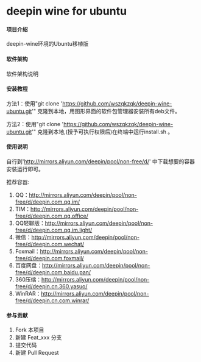 # deepin wine for ubuntu

#### 项目介绍

deepin-wine环境的Ubuntu移植版

#### 软件架构
软件架构说明


#### 安装教程

方法1：使用"git clone 'https://github.com/wszqkzqk/deepin-wine-ubuntu.git'" 克隆到本地，用图形界面的软件包管理器安装所有deb文件。

方法2：使用"git clone 'https://github.com/wszqkzqk/deepin-wine-ubuntu.git'" 克隆到本地,(授予可执行权限后)在终端中运行install.sh 。

#### 使用说明

自行到'http://mirrors.aliyun.com/deepin/pool/non-free/d/' 中下载想要的容器安装运行即可。

推荐容器:

1. QQ：http://mirrors.aliyun.com/deepin/pool/non-free/d/deepin.com.qq.im/
2. TIM：http://mirrors.aliyun.com/deepin/pool/non-free/d/deepin.com.qq.office/
3. QQ轻聊版：http://mirrors.aliyun.com/deepin/pool/non-free/d/deepin.com.qq.im.light/
4. 微信：http://mirrors.aliyun.com/deepin/pool/non-free/d/deepin.com.wechat/
5. Foxmail：http://mirrors.aliyun.com/deepin/pool/non-free/d/deepin.com.foxmail/
6. 百度网盘：http://mirrors.aliyun.com/deepin/pool/non-free/d/deepin.com.baidu.pan/
7. 360压缩：http://mirrors.aliyun.com/deepin/pool/non-free/d/deepin.cn.360.yasuo/
8. WinRAR：http://mirrors.aliyun.com/deepin/pool/non-free/d/deepin.cn.com.winrar/

#### 参与贡献

1. Fork 本项目
2. 新建 Feat_xxx 分支
3. 提交代码
4. 新建 Pull Request


